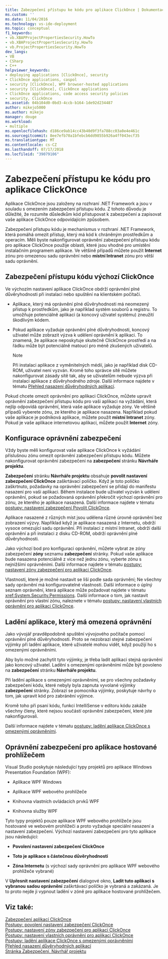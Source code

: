 ```yaml
---
title: Zabezpečení přístupu ke kódu pro aplikace ClickOnce | Dokumentace Microsoftu
ms.custom: ''
ms.date: 11/04/2016
ms.technology: vs-ide-deployment
ms.topic: conceptual
f1_keywords:
- vb.XBAPProjectPropertiesSecurity.HowTo
- vb.XBAProjectPropertiesSecurity.HowTo
- vb.ProjectPropertiesSecurity.HowTo
dev_langs:
- VB
- CSharp
- C++
helpviewer_keywords:
- deploying applications [ClickOnce], security
- ClickOnce applications, caspol
- security [ClickOnce], WPF browser-hosted applications
- security [ClickOnce], ClickOnce applications
- ClickOnce applications, code access security policies
- security, ClickOnce
ms.assetid: 04b104d0-0bd3-4ccb-b164-1de92d234487
author: mikejo5000
ms.author: mikejo
manager: douge
ms.workload:
- multiple
ms.openlocfilehash: d186ce9ab14cc43b40d9f3fa788cc03a0e4e461c
ms.sourcegitcommit: 8ee7efb70a1bfebcb6dd9855b926a4ff043ecf35
ms.translationtype: MT
ms.contentlocale: cs-CZ
ms.lasthandoff: 07/17/2018
ms.locfileid: "39079106"
---
```

# <a name="code-access-security-for-clickonce-applications"></a>Zabezpečení přístupu ke kódu pro aplikace ClickOnce
Aplikace ClickOnce jsou založeny na rozhraní .NET Framework a jsou v souladu s omezením zabezpečení přístupu kódu. Z tohoto důvodu je důležité, že rozumíte důsledkům kód přistupovat k zabezpečení a zapisovat vaše aplikace ClickOnce odpovídajícím způsobem.  
  
 Zabezpečení přístupu kódu je mechanismus v rozhraní .NET Framework, která pomáhá omezit přístup, který má kód k chráněným prostředkům a operacím. Měli byste nakonfigurovat oprávnění zabezpečení přístupu kódu pro aplikace ClickOnce použije oblasti, které jsou vhodné pro umístění instalačním programem aplikace. Ve většině případů můžete použít **Internet** zónu pro omezenou sadu oprávnění nebo **místní Intranet** zónu pro větší sadu oprávnění.  
  
## <a name="default-clickonce-code-access-security"></a>Zabezpečení přístupu kódu výchozí ClickOnce  
 Ve výchozím nastavení aplikace ClickOnce obdrží oprávnění plné důvěryhodnosti při instalaci nebo spuštění na klientském počítači.  
  
-   Aplikace, který má oprávnění plné důvěryhodnosti má neomezený přístup k prostředkům, jako je například systém souborů a registru. To umožňuje potenciálně aplikaci (a koncový uživatel systému) zneužití škodlivým kódem.  
  
-   Pokud aplikace vyžaduje oprávnění plné důvěryhodnosti, koncový uživatel může zobrazit výzva k udělení oprávnění k aplikaci. To znamená, že aplikace neposkytuje skutečně ClickOnce prostředí a na řádku může být potenciálně matoucí pro méně zkušených uživatelů.  
  
    > [!NOTE]
    >  Při instalaci aplikace z vyměnitelných médií, jako je například disk CD-ROM, uživatel není vyzván. Kromě toho správce sítě můžete nakonfigurovat zásady sítě tak, aby se uživatelům nebude výzva při instalaci aplikace z důvěryhodného zdroje. Další informace najdete v tématu [Přehled nasazení důvěryhodných aplikací](../deployment/trusted-application-deployment-overview.md).  
  
 Pokud chcete omezit oprávnění pro aplikaci ClickOnce, můžete upravit oprávnění zabezpečení přístupu kódu pro vaši aplikaci na vyžádání, která nejlíp odpovídá oprávnění, která vaše aplikace vyžaduje zóny. Ve většině případů vyberete zónu, ze kterého je aplikace nasazena. Například pokud vaše aplikace je podniková aplikace, můžete použít **místní Intranet** zóny. Pokud je vaše aplikace internetovou aplikaci, můžete použít **Internet** zóny.  
  
## <a name="configure-security-permissions"></a>Konfigurace oprávnění zabezpečení  
 Vždy byste měli konfigurovat vaše aplikace ClickOnce k vyžádání příslušnou zónu omezit oprávnění zabezpečení přístupu kódu. Můžete nakonfigurovat oprávnění zabezpečení na **zabezpečení** stránku **Návrháře projektu**.  
  
 **Zabezpečení** stránku **Návrháře projektu** obsahuje **povolit nastavení zabezpečení ClickOnce** zaškrtávací políčko. Když je toto políčko zaškrtnuto, požadavky na oprávnění zabezpečení se přidají do manifestu nasazení pro vaši aplikaci. Během instalace bude uživatel vyzván k udělení oprávnění, pokud se požadovaná oprávnění překročit výchozí oprávnění pro zónu, ze kterého je aplikace nasazená. Další informace najdete v tématu [postupy: nastavení zabezpečení Povolit ClickOnce](../deployment/how-to-enable-clickonce-security-settings.md).  
  
 Aplikace nasazené z různých míst jsou udělena různé úrovně oprávnění bez zobrazení výzvy. Například když je aplikace nasazená z Internetu, obdrží vysoce omezující sadu oprávnění. Při instalaci z místní Intranet, obdrží další oprávnění a při instalaci z disku CD-ROM, obdrží oprávnění plné důvěryhodnosti.  
  
 Jako výchozí bod pro konfiguraci oprávnění, můžete vybrat ze zóny zabezpečení **zóny** seznamu **zabezpečení** stránky. Pokud vaše aplikace bude nasazena potenciálně z více než jednu zónu, vyberte zónu s nejnižšími oprávněními. Další informace najdete v tématu [postupy: nastavení zóny zabezpečení pro aplikaci ClickOnce](../deployment/how-to-set-a-security-zone-for-a-clickonce-application.md).  
  
 Vlastnosti, které je možné nastavit se liší podle sada oprávnění; Ne všechny sady oprávnění má konfigurovatelné vlastnosti. Další informace o úplný seznam oprávnění, která aplikace může požadovat najdete v tématu <xref:System.Security.Permissions>. Další informace o tom, jak nastavit oprávnění pro vlastní zónu, naleznete v tématu [postupy: nastavení vlastních oprávnění pro aplikaci ClickOnce](../deployment/how-to-set-custom-permissions-for-a-clickonce-application.md).  
  
## <a name="debug-an-application-that-has-restricted-permissions"></a>Ladění aplikace, který má omezená oprávnění  
 Jako vývojář pravděpodobně spuštění vývojového počítače pomocí oprávnění plné důvěryhodnosti. Proto se nezobrazí stejné zabezpečení výjimky při ladění aplikace, které uživatelé mohou vidět, když použijí ho s omezenými oprávněními.  
  
 Aby bylo možné zachytit tyto výjimky, je třeba ladit aplikaci stejná oprávnění jako koncový uživatel. Ladění s omezenými oprávněními může být povoleno na **zabezpečení** stránku **Návrháře projektu**.  
  
 Při ladění aplikace s omezenými oprávněními, se pro všechny požadavky zabezpečení kódu, které nebyly byla zapnuta vyvolané výjimky **zabezpečení** stránky. Zobrazí se pomocníka výjimky, poskytuje návrhy o tom, jak upravit kód pro zabránění výjimce.  
  
 Kromě toho při psaní kódu, funkci IntelliSense v editoru kódu zakáže všechny členy, které nejsou součástí oprávnění zabezpečení, které jste nakonfigurovali.  
  
 Další informace najdete v tématu [postupy: ladění aplikace ClickOnce s omezenými oprávněními](../deployment/how-to-debug-a-clickonce-application-with-restricted-permissions.md).  
  
## <a name="security-permissions-for-browser-hosted-applications"></a>Oprávnění zabezpečení pro aplikace hostované prohlížečem  
 Visual Studio poskytuje následující typy projektů pro aplikace Windows Presentation Foundation (WPF):  
  
-   Aplikace WPF Windows  
  
-   Aplikace WPF webového prohlížeče  
  
-   Knihovna vlastních ovládacích prvků WPF  
  
-   Knihovna služby WPF  
  
 Tyto typy projektů pouze aplikace WPF webového prohlížeče jsou hostované ve webovém prohlížeči a proto vyžaduje speciální nasazení a nastavení zabezpečení. Výchozí nastavení zabezpečení pro tyto aplikace jsou následující:  
  
-   **Povolení nastavení zabezpečení ClickOnce**  
  
-   **Toto je aplikace s částečnou důvěryhodností**  
  
-   **Zóna Internetu** (s výchozí sady oprávnění pro aplikace WPF webového prohlížeče vybrané)  
  
 V **Upřesnit nastavení zabezpečení** dialogové okno, **Ladit tuto aplikaci s vybranou sadou oprávnění** zaškrtávací políčko je vybraná a zakázaná. Je to proto nejde ji vypnout ladění v zóně pro aplikace hostované prohlížečem.  
  
## <a name="see-also"></a>Viz také:  
 [Zabezpečení aplikací ClickOnce](../deployment/securing-clickonce-applications.md)   
 [Postupy: povolení nastavení zabezpečení ClickOnce](../deployment/how-to-enable-clickonce-security-settings.md)   
 [Postupy: nastavení zóny zabezpečení pro aplikaci ClickOnce](../deployment/how-to-set-a-security-zone-for-a-clickonce-application.md)   
 [Postupy: nastavení vlastních oprávnění pro aplikaci ClickOnce](../deployment/how-to-set-custom-permissions-for-a-clickonce-application.md)   
 [Postupy: ladění aplikace ClickOnce s omezenými oprávněními](../deployment/how-to-debug-a-clickonce-application-with-restricted-permissions.md)   
 [Přehled nasazení důvěryhodných aplikací](../deployment/trusted-application-deployment-overview.md)   
 [Stránka Zabezpečení, Návrhář projektu](../ide/reference/security-page-project-designer.md)